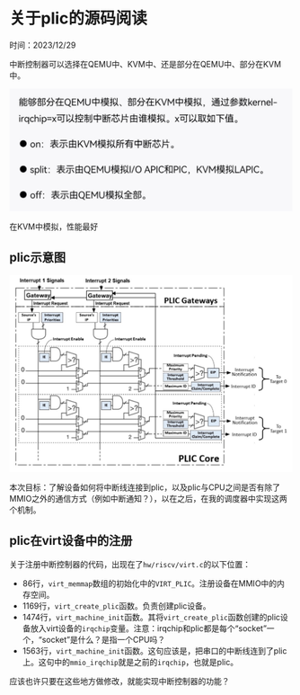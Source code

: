 # 关于plic的源码阅读

时间：2023/12/29

中断控制器可以选择在QEMU中、KVM中、还是部分在QEMU中、部分在KVM中。

![](../图片/微信图片_20231229101556.jpg)

在KVM中模拟，性能最好

## plic示意图

![](../图片/plic_hardware.png)

本次目标：了解设备如何将中断线连接到plic，以及plic与CPU之间是否有除了MMIO之外的通信方式（例如中断通知？），以在之后，在我的调度器中实现这两个机制。

## plic在virt设备中的注册

关于注册中断控制器的代码，出现在了`hw/riscv/virt.c`的以下位置：

- 86行，`virt_memmap`数组的初始化中的`VIRT_PLIC`。注册设备在MMIO中的内存空间。
- 1169行，`virt_create_plic`函数。负责创建plic设备。
- 1474行，`virt_machine_init`函数。其将`virt_create_plic`函数创建的plic设备放入virt设备的`irqchip`变量。注意：irqchip和plic都是每个“socket”一个，“socket”是什么？是指一个CPU吗？
- 1563行，`virt_machine_init`函数。这句应该是，把串口的中断线连到了plic上。这句中的`mmio_irqchip`就是之前的`irqchip`，也就是plic。

应该也许只要在这些地方做修改，就能实现中断控制器的功能？